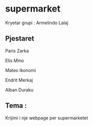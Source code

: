 # supermarket

Kryetar grupi : Armelindo Lalaj
## Pjestaret 
 
  Paris Zarka
 
  Elis Mino

  Mateo Ikonomi
 
  Endrit Merkaj
 
  Alban Duraku

## Tema : 
   Krijimi i nje webpage per supermarketet
